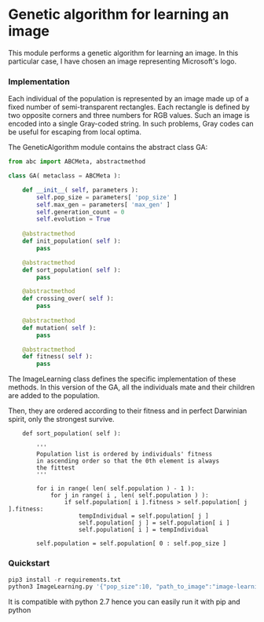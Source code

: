 # Genetic algorithm for learning an image

This module performs a genetic algorithm for learning an image.
In this particular case, I have chosen an image representing Microsoft's logo. 

### Implementation 

Each individual of the population is represented by an image made up of a fixed number of semi-transparent rectangles.
Each rectangle is defined by two opposite corners and three numbers for RGB values.
Such an image is encoded into a single Gray-coded string.
In such problems, Gray codes can be useful for escaping from local optima.

The GeneticAlgorithm module contains the abstract class GA:
```python
from abc import ABCMeta, abstractmethod

class GA( metaclass = ABCMeta ):

    def __init__( self, parameters ):
        self.pop_size = parameters[ 'pop_size' ]
        self.max_gen = parameters[ 'max_gen' ] 
        self.generation_count = 0
        self.evolution = True
        
    @abstractmethod
    def init_population( self ):
        pass

    @abstractmethod
    def sort_population( self ):
        pass

    @abstractmethod
    def crossing_over( self ):
        pass
    
    @abstractmethod
    def mutation( self ):
        pass

    @abstractmethod
    def fitness( self ):
        pass
```

The ImageLearning class defines the specific implementation of these methods.
In this version of the GA, all the individuals mate and their children are added to the population.

Then, they are ordered according to their fitness and in perfect Darwinian spirit, only the strongest survive.
```
    def sort_population( self ):

        '''
        Population list is ordered by individuals' fitness
        in ascending order so that the 0th element is always
        the fittest
        '''
        
        for i in range( len( self.population ) - 1 ):
            for j in range( i , len( self.population ) ):
                if self.population[ i ].fitness > self.population[ j ].fitness:
                    tempIndividual = self.population[ j ]
                    self.population[ j ] = self.population[ i ]
                    self.population[ i ] = tempIndividual
                
        self.population = self.population[ 0 : self.pop_size ]
 ```

### Quickstart

```python
pip3 install -r requirements.txt
python3 ImageLearning.py '{"pop_size":10, "path_to_image":"image-learning/Microsoft.jpg", "max_gen":100000}'
```
It is compatible with python 2.7 hence you can easily run it with pip and python
